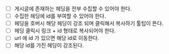 - [ ] 게시글에 존재하는 헤딩을 전부 수집할 수 있어야 한다.
- [ ] 수집한 헤딩에 id를 부여할 수 있어야 한다.
- [ ] 헤딩을 호버시 해당 헤딩이 강조 되며 클릭해서 복사하기 툴팁이 뜬다.
- [ ] 헤딩 클릭시 링크 + id 형태로 복사되어야 한다.
- [ ] url 에 id 가 있으면 해당 id로 이동한다.
- [ ] 해당 id를 가진 헤딩이 강조된다.